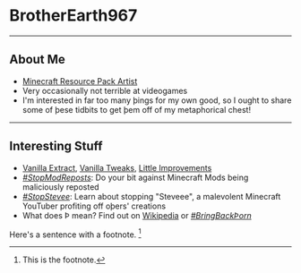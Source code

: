 # BrotherEarth967

---

## About Me
* [Minecraft Resource Pack Artist](https://planetminecraft.com/member/brotherearth967_-ve/)
* Very occasionally not terrible at videogames
* I'm interested in far too many þings for my own good, so I ought to share some of þese tidbits to get þem off of my metaphorical chest!

---

## Interesting Stuff

* [Vanilla Extract](https://vanilla-extract.tk), [Vanilla Tweaks](https://vanillatweaks.net), [Little Improvements](http://littleimprovements-custom.tk/)
* [*#StopModReposts*](https://stopmodreposts.org): Do your bit against Minecraft Mods being maliciously reposted
* [*#StopStevee*](https://youtu.be/hE_Ek9EbT0Q): Learn about stopping "Steveee", a malevolent Minecraft YouTuber profiting off oþers' creations
* What does Þ mean? Find out on [Wikipedia](https://wikipedia.org/wiki/Thorn_(letter)) or [*#BringBackÞorn*](https://reddit.com/r/bringbackthorn)
	
Here's a sentence with a footnote. [^1]

[^1]: This is the footnote.

